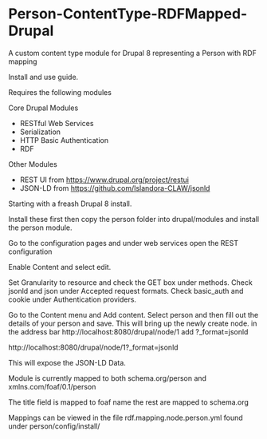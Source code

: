 # Person-ContentType-RDFMapped-Drupal
A custom content type module for Drupal 8 representing a Person with RDF mapping

Install and use guide.

Requires the following modules

Core Drupal Modules
- RESTful Web Services
- Serialization
- HTTP Basic Authentication
- RDF

Other Modules
- REST UI from https://www.drupal.org/project/restui
- JSON-LD from https://github.com/Islandora-CLAW/jsonld

Starting with a freash Drupal 8 install.

Install these first then copy the person folder into drupal/modules and install the person module.

Go to the configuration pages and under web services open the REST configuration

Enable Content and select edit.
 
Set Granularity to resource and check the GET box under methods.
Check jsonld and json under Accepted request formats.
Check basic_auth and cookie under Authentication providers.

Go to the Content menu and Add content.
Select person and then fill out the details of your person and save.
This will bring up the newly create node.
in the address bar http://localhost:8080/drupal/node/1 add ?_format=jsonld

http://localhost:8080/drupal/node/1?_format=jsonld

This will expose the JSON-LD Data.

Module is currently mapped to both schema.org/person and xmlns.com/foaf/0.1/person

The title field is mapped to foaf name the rest are mapped to schema.org 

Mappings can be viewed in the file rdf.mapping.node.person.yml found under person/config/install/